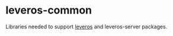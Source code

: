 # leveros-common

Libraries needed to support
[leveros](https://www.npmjs.com/package/leveros) and leveros-server
packages.
